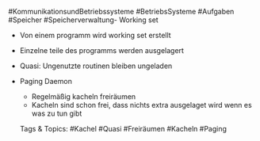  #KommunikationsundBetriebssysteme #BetriebsSysteme #Aufgaben #Speicher #Speicherverwaltung- Working set
  - Von einem programm wird working set erstellt
  - Einzelne teile des programms werden ausgelagert
  - Quasi: Ungenutzte routinen bleiben ungeladen
- Paging Daemon
  - Regelmäßig kacheln freiräumen
  - Kacheln sind schon frei, dass nichts extra ausgelaget wird wenn es was zu tun gibt

   Tags & Topics:
   #Kachel
   #Quasi
   #Freiräumen
   #Kacheln
   #Paging